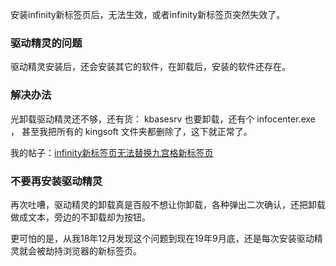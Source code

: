 安装infinity新标签页后，无法生效，或者infinity新标签页突然失效了。

### 驱动精灵的问题

驱动精灵安装后，还会安装其它的软件，在卸载后，安装的软件还存在。

### 解决办法

光卸载驱动精灵还不够，还有货：  kbasesrv 也要卸载，还有个 infocenter.exe ，
甚至我把所有的 kingsoft 文件夹都删除了，这下就正常了。

我的帖子：[infinity新标签页无法替换九宫格新标签页](https://bbs.360.cn/thread-15651760-1-1.html)

### 不要再安装驱动精灵

再次吐嘈，驱动精灵的卸载真是百般不想让你卸载，各种弹出二次确认，还把卸载做成文本，旁边的不卸载却为按钮。

更可怕的是，从我18年12月发现这个问题到现在19年9月底，还是每次安装驱动精灵就会被劫持浏览器的新标签页。

